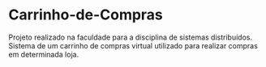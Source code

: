 # Carrinho-de-Compras
Projeto realizado na faculdade para a disciplina de sistemas distribuídos. Sistema de um carrinho de compras virtual utilizado para realizar compras em determinada loja.

